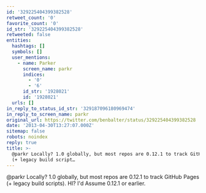```yaml
---
id: '329225404399382528'
retweet_count: '0'
favorite_count: '0'
id_str: '329225404399382528'
retweeted: false
entities:
  hashtags: []
  symbols: []
  user_mentions:
    - name: Parker
      screen_name: parkr
      indices:
        - '0'
        - '6'
      id_str: '1928021'
      id: '1928021'
  urls: []
in_reply_to_status_id_str: '329187096180969474'
in_reply_to_screen_name: parkr
original_url: https://twitter.com/benbalter/status/329225404399382528
date: '2013-04-30T13:27:07.000Z'
sitemap: false
robots: noindex
reply: true
title: >-
  @parkr Locally? 1.0 globally, but most repos are 0.12.1 to track GitHub Pages
  (+ legacy build script…
---
```


@parkr Locally? 1.0 globally, but most repos are 0.12.1 to track GitHub Pages (+ legacy build scripts). HI? I'd Assume 0.12.1 or earlier.